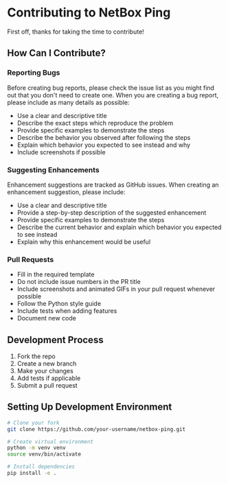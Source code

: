 # Contributing to NetBox Ping

First off, thanks for taking the time to contribute! 

## How Can I Contribute?

### Reporting Bugs

Before creating bug reports, please check the issue list as you might find out that you don't need to create one. When you are creating a bug report, please include as many details as possible:

* Use a clear and descriptive title
* Describe the exact steps which reproduce the problem
* Provide specific examples to demonstrate the steps
* Describe the behavior you observed after following the steps
* Explain which behavior you expected to see instead and why
* Include screenshots if possible

### Suggesting Enhancements

Enhancement suggestions are tracked as GitHub issues. When creating an enhancement suggestion, please include:

* Use a clear and descriptive title
* Provide a step-by-step description of the suggested enhancement
* Provide specific examples to demonstrate the steps
* Describe the current behavior and explain which behavior you expected to see instead
* Explain why this enhancement would be useful

### Pull Requests

* Fill in the required template
* Do not include issue numbers in the PR title
* Include screenshots and animated GIFs in your pull request whenever possible
* Follow the Python style guide
* Include tests when adding features
* Document new code

## Development Process

1. Fork the repo
2. Create a new branch
3. Make your changes
4. Add tests if applicable
5. Submit a pull request

## Setting Up Development Environment

```bash
# Clone your fork
git clone https://github.com/your-username/netbox-ping.git

# Create virtual environment
python -m venv venv
source venv/bin/activate

# Install dependencies
pip install -e .
``` 